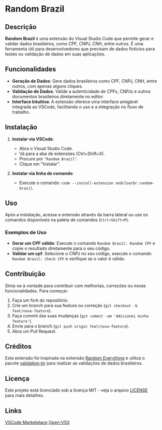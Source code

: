 # Random Brazil

## Descrição

**Random Brazil** é uma extensão do Visual Studio Code que permite gerar e validar dados brasileiros, como CPF, CNPJ, CNH, entre outros. É uma ferramenta útil para desenvolvedores que precisam de dados fictícios para testes ou validação de dados em suas aplicações.

## Funcionalidades

- **Geração de Dados**: Gere dados brasileiros como CPF, CNPJ, CNH, entre outros, com apenas alguns cliques.
- **Validação de Dados**: Valide a autenticidade de CPFs, CNPJs e outros documentos brasileiros diretamente no editor.
- **Interface Intuitiva**: A extensão oferece uma interface amigável integrada ao VSCode, facilitando o uso e a integração no fluxo de trabalho.

## Instalação

1. **Instalar via VSCode**:
   - Abra o Visual Studio Code.
   - Vá para a aba de extensões (Ctrl+Shift+X).
   - Procure por `"Random Brazil"`.
   - Clique em "Instalar".

2. **Instalar via linha de comando**:
   - Execute o comando: `code --install-extension nedcloarbr.random-brazil`.

## Uso

Após a instalação, acesse a extensão através da barra lateral ou use os comandos disponíveis na paleta de comandos (`Ctrl+Shift+P`).

### Exemplos de Uso

- **Gerar um CPF válido**: Execute o comando `Random Brasil: Random CPF` e copie o resultado diretamente para o seu código.
- **Validar um cpf**: Selecione o CNPJ no seu código, execute o comando `Random Brasil: Check CPF` e verifique se o valor é válido.

## Contribuição

Sinta-se à vontade para contribuir com melhorias, correções ou novas funcionalidades. Para começar:

1. Faça um fork do repositório.
2. Crie um branch para sua feature ou correção (`git checkout -b feat/nova-feature`).
3. Faça commit das suas mudanças (`git commit -am 'Adicionei minha feature'`).
4. Envie para o branch (`git push origin feat/nova-feature`).
5. Abra um Pull Request.

## Créditos

Esta extensão foi inspirada na extensão [Random Everything](https://marketplace.visualstudio.com/items?itemName=helixquar.randomeverything) e utiliza o pacote [validation-br](https://www.npmjs.com/package/validation-br) para realizar as validações de dados brasileiros.

## Licença

Este projeto está licenciado sob a licença MIT - veja o arquivo [LICENSE](LICENSE) para mais detalhes.

## Links
[VSCode Marketplace](https://marketplace.visualstudio.com/items?itemName=nedcloarbr.random-brazil)
[Open-VSX](https://open-vsx.org/extension/nedcloarbr/random-brazil)